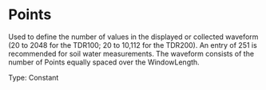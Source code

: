 # Points

Used to define the number of values in the displayed or collected waveform (20 to 2048 for the TDR100; 20 to 10,112 for the TDR200). An entry of 251 is recommended for soil water measurements. The waveform consists of the number of Points equally spaced over the WindowLength.

Type: Constant

